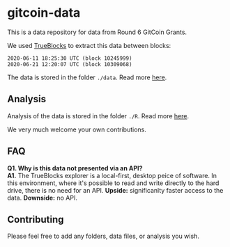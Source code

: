 # gitcoin-data

This is a data repository for data from Round 6 GitCoin Grants.

We used [TrueBlocks](http://github.com/Great-Hill-Corporation/trueblocks-core) to extract this data between blocks:

    2020-06-11 18:25:30 UTC (block 10245999)
    2020-06-21 12:20:07 UTC (block 10309068)

The data is stored in the folder `./data`. Read more [here](./data/README.md).

## Analysis

Analysis of the data is stored in the folder `./R`. Read more [here](./R/README.md).

We very much welcome your own contributions.

## FAQ

**Q1. Why is this data not presented via an API?**  
**A1.** The TrueBlocks explorer is a local-first, desktop peice of software. In this environment, where it's possible to read and write directly to the hard drive, there is no need for an API. **Upside:** significanlty faster access to the data. **Downside:** no API.

## Contributing

Please feel free to add any folders, data files, or analysis you wish.
